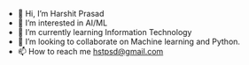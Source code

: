 - 👋 Hi, I’m Harshit Prasad 
- 👀 I’m interested in AI/ML
- 🌱 I’m currently learning Information Technology
- 💞️ I’m looking to collaborate on Machine learning and Python.
- 📫 How to reach me hstpsd@gmail.com

<!---
Bioniccraze17/Bioniccraze17 is a ✨ special ✨ repository because its `README.md` (this file) appears on your GitHub profile.
You can click the Preview link to take a look at your changes.
--->
